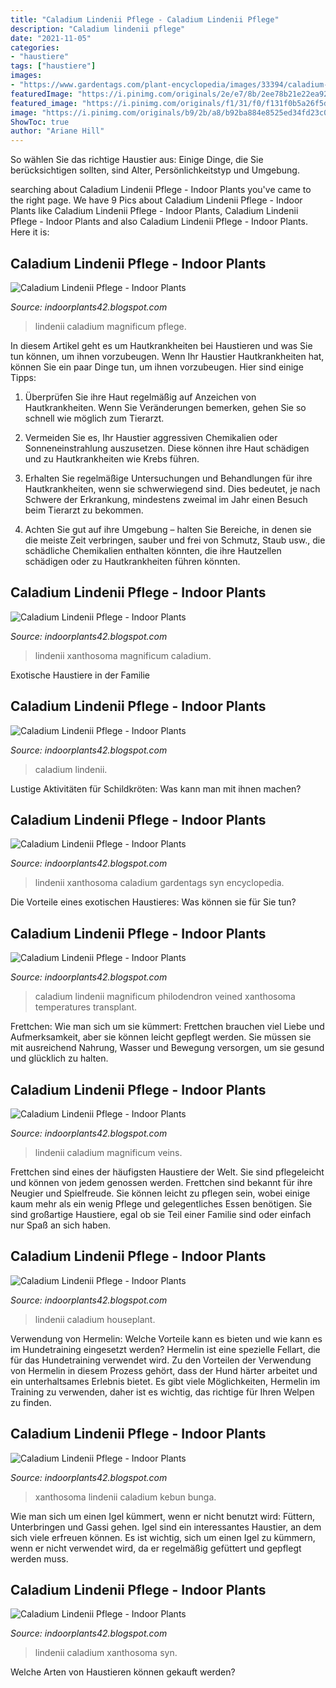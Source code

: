 ```yaml
---
title: "Caladium Lindenii Pflege - Caladium Lindenii Pflege"
description: "Caladium lindenii pflege"
date: "2021-11-05"
categories:
- "haustiere"
tags: ["haustiere"]
images:
- "https://www.gardentags.com/plant-encyclopedia/images/33394/caladium-lindenii-syn-phyllotaenium-lindenii-xanthosoma-lindenii.jpeg"
featuredImage: "https://i.pinimg.com/originals/2e/e7/8b/2ee78b21e22ea9259ba55fc3b76aac18.jpg"
featured_image: "https://i.pinimg.com/originals/f1/31/f0/f131f0b5a26f5d240fe4632544ad8f34.jpg"
image: "https://i.pinimg.com/originals/b9/2b/a8/b92ba884e8525ed34fd23c013e8fb155.jpg"
ShowToc: true
author: "Ariane Hill"
---
```



So wählen Sie das richtige Haustier aus: Einige Dinge, die Sie berücksichtigen sollten, sind Alter, Persönlichkeitstyp und Umgebung.

	

		
searching about Caladium Lindenii Pflege - Indoor Plants you've came to the right page. We have 9 Pics about Caladium Lindenii Pflege - Indoor Plants like Caladium Lindenii Pflege - Indoor Plants, Caladium Lindenii Pflege - Indoor Plants and also Caladium Lindenii Pflege - Indoor Plants. Here it is:
		
    
## Caladium Lindenii Pflege - Indoor Plants

<img loading=lazy src="https://i.pinimg.com/originals/ea/ef/8a/eaef8a28ef1a7ef579f239f523ce8cb7.png" onerror="this.onerror=null;this.src='https://tse4.mm.bing.net/th?id=OIP.71dizjFumu5b7qBAWbrU7gHaJ4&amp;pid=15.1';" alt="Caladium Lindenii Pflege - Indoor Plants">

_Source: indoorplants42.blogspot.com_

>lindenii caladium magnificum pflege. 

	

In diesem Artikel geht es um Hautkrankheiten bei Haustieren und was Sie tun können, um ihnen vorzubeugen.
Wenn Ihr Haustier Hautkrankheiten hat, können Sie ein paar Dinge tun, um ihnen vorzubeugen. Hier sind einige Tipps:
1. Überprüfen Sie ihre Haut regelmäßig auf Anzeichen von Hautkrankheiten. Wenn Sie Veränderungen bemerken, gehen Sie so schnell wie möglich zum Tierarzt.

2. Vermeiden Sie es, Ihr Haustier aggressiven Chemikalien oder Sonneneinstrahlung auszusetzen. Diese können ihre Haut schädigen und zu Hautkrankheiten wie Krebs führen.

3. Erhalten Sie regelmäßige Untersuchungen und Behandlungen für ihre Hautkrankheiten, wenn sie schwerwiegend sind. Dies bedeutet, je nach Schwere der Erkrankung, mindestens zweimal im Jahr einen Besuch beim Tierarzt zu bekommen.

4. Achten Sie gut auf ihre Umgebung – halten Sie Bereiche, in denen sie die meiste Zeit verbringen, sauber und frei von Schmutz, Staub usw., die schädliche Chemikalien enthalten könnten, die ihre Hautzellen schädigen oder zu Hautkrankheiten führen könnten.

    
## Caladium Lindenii Pflege - Indoor Plants

<img loading=lazy src="https://i.pinimg.com/originals/b9/2b/a8/b92ba884e8525ed34fd23c013e8fb155.jpg" onerror="this.onerror=null;this.src='https://tse3.mm.bing.net/th?id=OIP.Qw0Uz1Nq-cAcnBAe24FUKQAAAA&amp;pid=15.1';" alt="Caladium Lindenii Pflege - Indoor Plants">

_Source: indoorplants42.blogspot.com_

>lindenii xanthosoma magnificum caladium. 

	

Exotische Haustiere in der Familie

    
## Caladium Lindenii Pflege - Indoor Plants

<img loading=lazy src="https://i.pinimg.com/originals/f1/31/f0/f131f0b5a26f5d240fe4632544ad8f34.jpg" onerror="this.onerror=null;this.src='https://tse4.mm.bing.net/th?id=OIP.0AuvFuUaauY845qV3JXItwHaHa&amp;pid=15.1';" alt="Caladium Lindenii Pflege - Indoor Plants">

_Source: indoorplants42.blogspot.com_

>caladium lindenii. 

	

Lustige Aktivitäten für Schildkröten: Was kann man mit ihnen machen?

    
## Caladium Lindenii Pflege - Indoor Plants

<img loading=lazy src="https://www.gardentags.com/plant-encyclopedia/images/33394/caladium-lindenii-syn-phyllotaenium-lindenii-xanthosoma-lindenii.jpeg" onerror="this.onerror=null;this.src='https://tse4.mm.bing.net/th?id=OIP.JpTgl0JawWuN6mPA6uD2EAHaHa&amp;pid=15.1';" alt="Caladium Lindenii Pflege - Indoor Plants">

_Source: indoorplants42.blogspot.com_

>lindenii xanthosoma caladium gardentags syn encyclopedia. 

	

Die Vorteile eines exotischen Haustieres: Was können sie für Sie tun?

    
## Caladium Lindenii Pflege - Indoor Plants

<img loading=lazy src="https://i.pinimg.com/originals/22/e2/e7/22e2e780cb41e71a64c98eeac8a4c547.jpg" onerror="this.onerror=null;this.src='https://tse4.mm.bing.net/th?id=OIP.WTVG1aFSeo6mGvmtUnT1qAHaHa&amp;pid=15.1';" alt="Caladium Lindenii Pflege - Indoor Plants">

_Source: indoorplants42.blogspot.com_

>caladium lindenii magnificum philodendron veined xanthosoma temperatures transplant. 

	

Frettchen: Wie man sich um sie kümmert: Frettchen brauchen viel Liebe und Aufmerksamkeit, aber sie können leicht gepflegt werden. Sie müssen sie mit ausreichend Nahrung, Wasser und Bewegung versorgen, um sie gesund und glücklich zu halten.

    
## Caladium Lindenii Pflege - Indoor Plants

<img loading=lazy src="https://mk0newsiteviodqfcuwv.kinstacdn.com/wp-content/uploads/2020/06/9-P1190207.jpg" onerror="this.onerror=null;this.src='https://tse3.mm.bing.net/th?id=OIP.8rQRdhG579qy188aKAMZQAHaJ3&amp;pid=15.1';" alt="Caladium Lindenii Pflege - Indoor Plants">

_Source: indoorplants42.blogspot.com_

>lindenii caladium magnificum veins. 

	

Frettchen sind eines der häufigsten Haustiere der Welt. Sie sind pflegeleicht und können von jedem genossen werden.
Frettchen sind bekannt für ihre Neugier und Spielfreude. Sie können leicht zu pflegen sein, wobei einige kaum mehr als ein wenig Pflege und gelegentliches Essen benötigen. Sie sind großartige Haustiere, egal ob sie Teil einer Familie sind oder einfach nur Spaß an sich haben.

    
## Caladium Lindenii Pflege - Indoor Plants

<img loading=lazy src="https://i.pinimg.com/originals/2e/e7/8b/2ee78b21e22ea9259ba55fc3b76aac18.jpg" onerror="this.onerror=null;this.src='https://tse1.mm.bing.net/th?id=OIP.oJNB0wx376WdOXpQ9Ax1bAHaHU&amp;pid=15.1';" alt="Caladium Lindenii Pflege - Indoor Plants">

_Source: indoorplants42.blogspot.com_

>lindenii caladium houseplant. 

	

Verwendung von Hermelin: Welche Vorteile kann es bieten und wie kann es im Hundetraining eingesetzt werden?
Hermelin ist eine spezielle Fellart, die für das Hundetraining verwendet wird. Zu den Vorteilen der Verwendung von Hermelin in diesem Prozess gehört, dass der Hund härter arbeitet und ein unterhaltsames Erlebnis bietet. Es gibt viele Möglichkeiten, Hermelin im Training zu verwenden, daher ist es wichtig, das richtige für Ihren Welpen zu finden.

    
## Caladium Lindenii Pflege - Indoor Plants

<img loading=lazy src="https://i.pinimg.com/474x/61/ec/0f/61ec0f878444201a62262549de10d1fb.jpg" onerror="this.onerror=null;this.src='https://tse3.mm.bing.net/th?id=OIP.x3edwk-4TObwbySW2nZLkAAAAA&amp;pid=15.1';" alt="Caladium Lindenii Pflege - Indoor Plants">

_Source: indoorplants42.blogspot.com_

>xanthosoma lindenii caladium kebun bunga. 

	

Wie man sich um einen Igel kümmert, wenn er nicht benutzt wird: Füttern, Unterbringen und Gassi gehen.
Igel sind ein interessantes Haustier, an dem sich viele erfreuen können. Es ist wichtig, sich um einen Igel zu kümmern, wenn er nicht verwendet wird, da er regelmäßig gefüttert und gepflegt werden muss.

    
## Caladium Lindenii Pflege - Indoor Plants

<img loading=lazy src="https://garden-tags-live.s3-accelerate.amazonaws.com/145346_juliamate_1556597999_1080.jpeg" onerror="this.onerror=null;this.src='https://tse4.mm.bing.net/th?id=OIP.kSGatwGg_kUDKR2hg1CCbgHaHa&amp;pid=15.1';" alt="Caladium Lindenii Pflege - Indoor Plants">

_Source: indoorplants42.blogspot.com_

>lindenii caladium xanthosoma syn. 

	

Welche Arten von Haustieren können gekauft werden?


